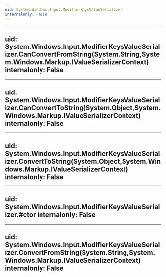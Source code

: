 ```yaml
---
uid: System.Windows.Input.ModifierKeysValueSerializer
internalonly: False
---
```


---
uid: System.Windows.Input.ModifierKeysValueSerializer.CanConvertFromString(System.String,System.Windows.Markup.IValueSerializerContext)
internalonly: False
---

---
uid: System.Windows.Input.ModifierKeysValueSerializer.CanConvertToString(System.Object,System.Windows.Markup.IValueSerializerContext)
internalonly: False
---

---
uid: System.Windows.Input.ModifierKeysValueSerializer.ConvertToString(System.Object,System.Windows.Markup.IValueSerializerContext)
internalonly: False
---

---
uid: System.Windows.Input.ModifierKeysValueSerializer.#ctor
internalonly: False
---

---
uid: System.Windows.Input.ModifierKeysValueSerializer.ConvertFromString(System.String,System.Windows.Markup.IValueSerializerContext)
internalonly: False
---
